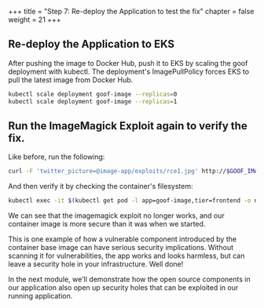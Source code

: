 +++
title = "Step 7: Re-deploy the Application to test the fix"
chapter = false
weight = 21
+++

## Re-deploy the Application to EKS

After pushing the image to Docker Hub, push it to EKS by scaling the goof deployment with kubectl. The deployment's ImagePullPolicy forces EKS to pull the latest image from Docker Hub.

```sh
kubectl scale deployment goof-image --replicas=0
kubectl scale deployment goof-image --replicas=1
```

## Run the ImageMagick Exploit again to verify the fix.

Like before, run the following:
```bash
curl -F 'twitter_picture=@image-app/exploits/rce1.jpg' http://$GOOF_IMAGE_LB:3112/upload
```

And then verify it by checking the container's filesystem:
```bash
kubectl exec -it $(kubectl get pod -l app=goof-image,tier=frontend -o name) -- ls 
```

We can see that the imagemagick exploit no longer works, and our container image is more secure than it was when we started. 

This is one example of how a vulnerable component introduced by the container base image can have serious security implications. Without scanning it for vulnerabilities, the app works and looks harmless, but can leave a security hole in your infrastructure. Well done! 

In the next module, we'll demonstrate how the open source components in our application also open up security holes that can be exploited in our running application.